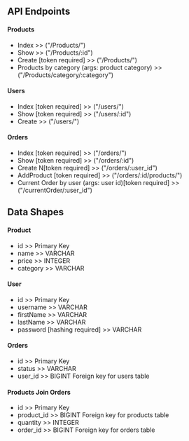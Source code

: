 
## API Endpoints
#### Products
- Index >> ("/Products/")
- Show >> ("/Products/:id")
- Create [token required] >> ("/Products/")
- Products by category (args: product category) >> ("/Products/category/:category")

#### Users
- Index [token required] >> ("/users/")
- Show [token required] >> ("/users/:id")
- Create >> ("/users/")

#### Orders
- Index [token required] >> ("/orders/")
- Show [token required] >> ("/orders/:id")
- Create N[token required] >> ("/orders/:user_id")
- AddProduct [token required] >> ("/orders/:id/products/")
- Current Order by user (args: user id)[token required] >> ("/currentOrder/:user_id")

## Data Shapes
#### Product
-  id >> Primary Key
- name >> VARCHAR
- price >> INTEGER
- category >> VARCHAR

#### User
- id >> Primary Key
- username >> VARCHAR
- firstName >> VARCHAR
- lastName >> VARCHAR
- password [hashing required] >> VARCHAR

#### Orders
- id >> Primary Key
- status >> VARCHAR
- user_id >> BIGINT Foreign key for users table

#### Products Join Orders
- id >> Primary Key 
- product_id >> BIGINT Foreign key for products table
- quantity >> INTEGER
- order_id >> BIGINT Foreign key for orders table


